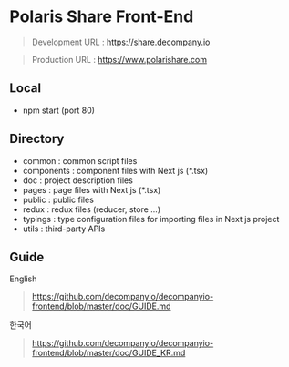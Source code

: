 # Polaris Share Front-End
> Development URL : https://share.decompany.io

> Production URL : https://www.polarishare.com

## Local
- npm start (port 80)

## Directory
- common : common script files
- components : component files with Next js (*.tsx)
- doc : project description files
- pages : page files with Next js (*.tsx)
- public : public files
- redux : redux files (reducer, store ...)
- typings : type configuration files for importing files in Next js project
- utils : third-party APIs

## Guide
English
> https://github.com/decompanyio/decompanyio-frontend/blob/master/doc/GUIDE.md

한국어
> https://github.com/decompanyio/decompanyio-frontend/blob/master/doc/GUIDE_KR.md


